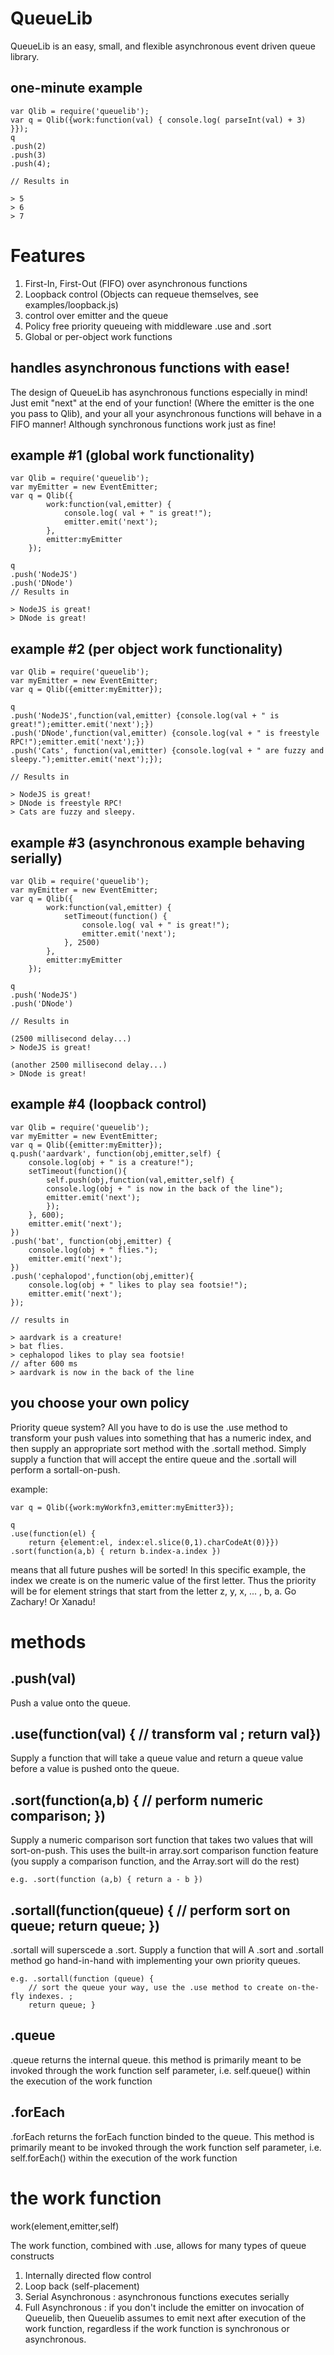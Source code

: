 QueueLib
========

QueueLib is an easy, small, and flexible asynchronous event driven queue library. 

one-minute example
------------------

	var Qlib = require('queuelib');
	var q = Qlib({work:function(val) { console.log( parseInt(val) + 3) }});
	q
	.push(2)
	.push(3)
	.push(4);

	// Results in 
	
	> 5
	> 6
	> 7

Features
========

1. First-In, First-Out (FIFO) over asynchronous functions
2. Loopback control (Objects can requeue themselves, see examples/loopback.js)
3. control over emitter and the queue 
4. Policy free priority queueing with middleware .use and .sort
5. Global or per-object work functions

handles asynchronous functions with ease!
-----------------------------------------
The design of QueueLib has asynchronous functions especially in mind! 
Just emit "next" at the end of your function! (Where the emitter is the one you pass to Qlib),
and your all your asynchronous functions will behave in a FIFO manner!
Although synchronous functions work just as fine!

example #1 (global work functionality)
------------------------------------------

	var Qlib = require('queuelib');
	var myEmitter = new EventEmitter;
	var q = Qlib({
			work:function(val,emitter) { 
				console.log( val + " is great!");
				emitter.emit('next');
			},
			emitter:myEmitter
		});

	q
	.push('NodeJS')
	.push('DNode')
	// Results in 

	> NodeJS is great!
	> DNode is great!


example #2 (per object work functionality)
------------------------------------------

	var Qlib = require('queuelib');
	var myEmitter = new EventEmitter;
	var q = Qlib({emitter:myEmitter});

	q
	.push('NodeJS',function(val,emitter) {console.log(val + " is great!");emitter.emit('next');})
	.push('DNode',function(val,emitter) {console.log(val + " is freestyle RPC!");emitter.emit('next');})
	.push('Cats', function(val,emitter) {console.log(val + " are fuzzy and sleepy.");emitter.emit('next');});

	// Results in 

	> NodeJS is great!
	> DNode is freestyle RPC!
	> Cats are fuzzy and sleepy.

example #3 (asynchronous example behaving serially)
---------------------------------------------------

	var Qlib = require('queuelib');
	var myEmitter = new EventEmitter;
	var q = Qlib({
			work:function(val,emitter) { 
				setTimeout(function() {
					console.log( val + " is great!");
					emitter.emit('next');
				}, 2500)
			},
			emitter:myEmitter
		});

	q
	.push('NodeJS')
	.push('DNode')

	// Results in 

	(2500 millisecond delay...)
	> NodeJS is great!

	(another 2500 millisecond delay...)
	> DNode is great!

example #4 (loopback control)
---------------------------------------------------

	var Qlib = require('queuelib');
	var myEmitter = new EventEmitter;
	var q = Qlib({emitter:myEmitter});
	q.push('aardvark', function(obj,emitter,self) {
		console.log(obj + " is a creature!");
		setTimeout(function(){
			self.push(obj,function(val,emitter,self) {
			console.log(obj + " is now in the back of the line");
			emitter.emit('next');
			});
		}, 600);
		emitter.emit('next');
	})
	.push('bat', function(obj,emitter) {
		console.log(obj + " flies.");
		emitter.emit('next');
	})
	.push('cephalopod',function(obj,emitter){
		console.log(obj + " likes to play sea footsie!");
		emitter.emit('next');
	});

	// results in
	
	> aardvark is a creature!
	> bat flies.
	> cephalopod likes to play sea footsie!
	// after 600 ms
	> aardvark is now in the back of the line

you choose your own policy
--------------------------
Priority queue system? All you have to do 
is use the .use method to transform your push values into something that has a numeric index, and then supply an appropriate sort
method with the .sortall method. Simply supply a function that will accept the entire queue and the .sortall will perform a
sortall-on-push.

example:

	var q = Qlib({work:myWorkfn3,emitter:myEmitter3});
	
	q
	.use(function(el) { 
		return {element:el, index:el.slice(0,1).charCodeAt(0)}})
	.sort(function(a,b) { return b.index-a.index })

means that all future pushes will be sorted! In this specific example, the index we create is on
the numeric value of the first letter. Thus the priority will be for element strings that start 
from the letter z, y, x, ... , b, a. Go Zachary! Or Xanadu!


methods
=======

.push(val)
-----
Push a value onto the queue. 

.use(function(val) { // transform val ; return val})
----
Supply a function that will take a queue value and return a queue value before a value is pushed onto the queue.

.sort(function(a,b) { // perform numeric comparison; })
-----
Supply a numeric comparison sort function that takes two values that will sort-on-push. This uses the built-in array.sort comparison function feature (you supply a comparison function, and the Array.sort will do the rest)

	e.g. .sort(function (a,b) { return a - b }) 

.sortall(function(queue) { // perform sort on queue; return queue; })
--------
.sortall will superscede a .sort. Supply a function that will A .sort and .sortall method go hand-in-hand with implementing your own priority queues.

	e.g. .sortall(function (queue) { 
		// sort the queue your way, use the .use method to create on-the-fly indexes. ;
		return queue; }

.queue 
------
.queue returns the internal queue. this method is primarily meant to be invoked through the work function self parameter, i.e. self.queue() within the execution of the work function

.forEach
--------
.forEach returns the forEach function binded to the queue. This method is primarily meant to be invoked through the work function self parameter, i.e. self.forEach() within the execution of the work function

the work function
=================

work(element,emitter,self)

The work function, combined with .use, allows for many types of queue constructs

1. Internally directed flow control
2. Loop back (self-placement)
3. Serial Asynchronous : asynchronous functions executes serially
4. Full Asynchronous : if you don't include the emitter on invocation of
Queuelib, then Queuelib assumes to emit next after execution of the work function, regardless if the work function is synchronous or asynchronous.

